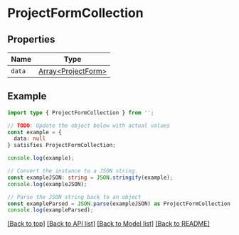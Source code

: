 # ProjectFormCollection

## Properties

| Name   | Type                                       |
| ------ | ------------------------------------------ |
| `data` | [Array&lt;ProjectForm&gt;](ProjectForm.md) |

## Example

```typescript
import type { ProjectFormCollection } from '';

// TODO: Update the object below with actual values
const example = {
  data: null
} satisfies ProjectFormCollection;

console.log(example);

// Convert the instance to a JSON string
const exampleJSON: string = JSON.stringify(example);
console.log(exampleJSON);

// Parse the JSON string back to an object
const exampleParsed = JSON.parse(exampleJSON) as ProjectFormCollection;
console.log(exampleParsed);
```

[[Back to top]](#) [[Back to API list]](../README.md#api-endpoints) [[Back to Model list]](../README.md#models) [[Back to README]](../README.md)

